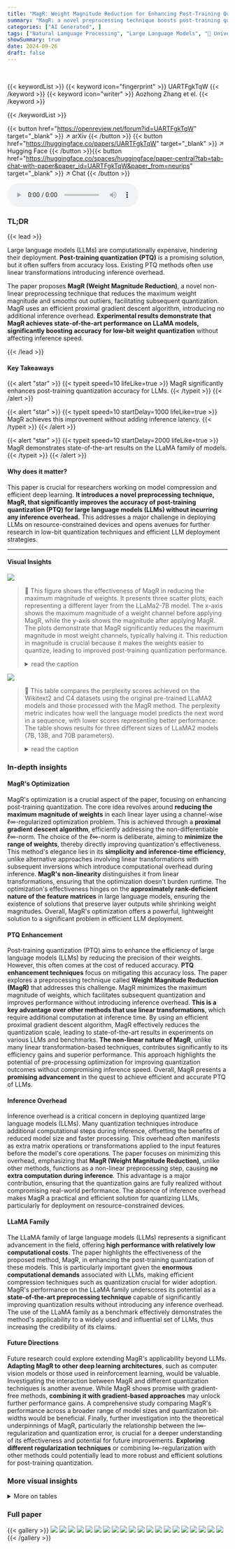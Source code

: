 ```yaml
---
title: "MagR: Weight Magnitude Reduction for Enhancing Post-Training Quantization"
summary: "MagR: a novel preprocessing technique boosts post-training quantization of LLMs by reducing weight magnitudes without inference overhead, achieving state-of-the-art performance."
categories: ["AI Generated", ]
tags: ["Natural Language Processing", "Large Language Models", "🏢 University at Albany, SUNY",]
showSummary: true
date: 2024-09-26
draft: false
---
```


<br>

{{< keywordList >}}
{{< keyword icon="fingerprint" >}} UARTFgkTqW {{< /keyword >}}
{{< keyword icon="writer" >}} Aozhong Zhang et el. {{< /keyword >}}
 
{{< /keywordList >}}

{{< button href="https://openreview.net/forum?id=UARTFgkTqW" target="_blank" >}}
↗ arXiv
{{< /button >}}
{{< button href="https://huggingface.co/papers/UARTFgkTqW" target="_blank" >}}
↗ Hugging Face
{{< /button >}}{{< button href="https://huggingface.co/spaces/huggingface/paper-central?tab=tab-chat-with-paper&paper_id=UARTFgkTqW&paper_from=neurips" target="_blank" >}}
↗ Chat
{{< /button >}}




<audio controls>
    <source src="https://ai-paper-reviewer.com/UARTFgkTqW/podcast.wav" type="audio/wav">
    Your browser does not support the audio element.
</audio>


### TL;DR


{{< lead >}}

Large language models (LLMs) are computationally expensive, hindering their deployment. **Post-training quantization (PTQ)** is a promising solution, but it often suffers from accuracy loss. Existing PTQ methods often use linear transformations introducing inference overhead. 



The paper proposes **MagR (Weight Magnitude Reduction)**, a novel non-linear preprocessing technique that reduces the maximum weight magnitude and smooths out outliers, facilitating subsequent quantization. MagR uses an efficient proximal gradient descent algorithm, introducing no additional inference overhead. **Experimental results demonstrate that MagR achieves state-of-the-art performance on LLaMA models, significantly boosting accuracy for low-bit weight quantization** without affecting inference speed.

{{< /lead >}}


#### Key Takeaways

{{< alert "star" >}}
{{< typeit speed=10 lifeLike=true >}} MagR significantly enhances post-training quantization accuracy for LLMs. {{< /typeit >}}
{{< /alert >}}

{{< alert "star" >}}
{{< typeit speed=10 startDelay=1000 lifeLike=true >}} MagR achieves this improvement without adding inference latency. {{< /typeit >}}
{{< /alert >}}

{{< alert "star" >}}
{{< typeit speed=10 startDelay=2000 lifeLike=true >}} MagR demonstrates state-of-the-art results on the LLaMA family of models. {{< /typeit >}}
{{< /alert >}}

#### Why does it matter?
This paper is crucial for researchers working on model compression and efficient deep learning.  **It introduces a novel preprocessing technique, MagR, that significantly improves the accuracy of post-training quantization (PTQ) for large language models (LLMs) without incurring any inference overhead.** This addresses a major challenge in deploying LLMs on resource-constrained devices and opens avenues for further research in low-bit quantization techniques and efficient LLM deployment strategies.

------
#### Visual Insights



![](https://ai-paper-reviewer.com/UARTFgkTqW/figures_2_1.jpg)

> 🔼 This figure shows the effectiveness of MagR in reducing the maximum magnitude of weights.  It presents three scatter plots, each representing a different layer from the LLaMa2-7B model.  The x-axis shows the maximum magnitude of a weight channel before applying MagR, while the y-axis shows the magnitude after applying MagR. The plots demonstrate that MagR significantly reduces the maximum magnitude in most weight channels, typically halving it. This reduction in magnitude is crucial because it makes the weights easier to quantize, leading to improved post-training quantization performance.
> <details>
> <summary>read the caption</summary>
> Figure 1: Motivation behind MagR: we can effectively reduce the magnitude of weights at the preprocessing stage. Each point denotes the maximum magnitude before (x-coordinate) and after (y-coordinate) applying MagR within a sampled channel (or column) of the weight matrix from three random layers of LLaMa2-7B [38]. These column-wise maximum magnitudes are typically more than halved through MagR.
> </details>





![](https://ai-paper-reviewer.com/UARTFgkTqW/tables_3_1.jpg)

> 🔼 This table compares the perplexity scores achieved on the Wikitext2 and C4 datasets using the original pre-trained LLaMA2 models and those processed with the MagR method.  The perplexity metric indicates how well the language model predicts the next word in a sequence, with lower scores representing better performance. The table shows results for three different sizes of LLaMA2 models (7B, 13B, and 70B parameters).
> <details>
> <summary>read the caption</summary>
> Table 1: A comparison of perplexity (PPL) for the original pre-trained and the MagR-processed LLaMA2 models.
> </details>





### In-depth insights


#### MagR's Optimization
MagR's optimization is a crucial aspect of the paper, focusing on enhancing post-training quantization.  The core idea revolves around **reducing the maximum magnitude of weights** in each linear layer using a channel-wise ℓ∞-regularized optimization problem. This is achieved through a **proximal gradient descent algorithm**, efficiently addressing the non-differentiable ℓ∞-norm.  The choice of the ℓ∞-norm is deliberate, aiming to **minimize the range of weights**, thereby directly improving quantization's effectiveness. This method's elegance lies in its **simplicity and inference-time efficiency**, unlike alternative approaches involving linear transformations with subsequent inversions which introduce computational overhead during inference. **MagR's non-linearity** distinguishes it from linear transformations, ensuring that the optimization doesn't burden runtime. The optimization's effectiveness hinges on the **approximately rank-deficient nature of the feature matrices** in large language models, ensuring the existence of solutions that preserve layer outputs while shrinking weight magnitudes. Overall, MagR's optimization offers a powerful, lightweight solution to a significant problem in efficient LLM deployment.

#### PTQ Enhancement
Post-training quantization (PTQ) aims to enhance the efficiency of large language models (LLMs) by reducing the precision of their weights.  However, this often comes at the cost of reduced accuracy.  **PTQ enhancement techniques** focus on mitigating this accuracy loss.  The paper explores a preprocessing technique called **Weight Magnitude Reduction (MagR)** that addresses this challenge.  MagR minimizes the maximum magnitude of weights, which facilitates subsequent quantization and improves performance without introducing inference overhead.  **This is a key advantage over other methods that use linear transformations**, which require additional computation at inference time. By using an efficient proximal gradient descent algorithm, MagR effectively reduces the quantization scale, leading to state-of-the-art results in experiments on various LLMs and benchmarks.  **The non-linear nature of MagR**, unlike many linear transformation-based techniques, contributes significantly to its efficiency gains and superior performance. This approach highlights the potential of pre-processing optimization for improving quantization outcomes without compromising inference speed.  Overall, MagR presents a **promising advancement** in the quest to achieve efficient and accurate PTQ of LLMs.

#### Inference Overhead
Inference overhead is a critical concern in deploying quantized large language models (LLMs).  Many quantization techniques introduce additional computational steps during inference, offsetting the benefits of reduced model size and faster processing.  This overhead often manifests as extra matrix operations or transformations applied to the input features before the model's core operations. The paper focuses on minimizing this overhead, emphasizing that **MagR (Weight Magnitude Reduction)**, unlike other methods, functions as a non-linear preprocessing step, causing **no extra computation during inference**.  This advantage is a major contribution, ensuring that the quantization gains are fully realized without compromising real-world performance.  The absence of inference overhead makes MagR a practical and efficient solution for quantizing LLMs, particularly for deployment on resource-constrained devices.

#### LLaMA Family
The LLaMA family of large language models (LLMs) represents a significant advancement in the field, offering **high performance with relatively low computational costs**.  The paper highlights the effectiveness of the proposed method, MagR, in enhancing the post-training quantization of these models.  This is particularly important given the **enormous computational demands** associated with LLMs, making efficient compression techniques such as quantization crucial for wider adoption. MagR's performance on the LLaMA family underscores its potential as a **state-of-the-art preprocessing technique** capable of significantly improving quantization results without introducing any inference overhead.  The use of the LLaMA family as a benchmark effectively demonstrates the method's applicability to a widely used and influential set of LLMs, thus increasing the credibility of its claims.

#### Future Directions
Future research could explore extending MagR's applicability beyond LLMs.  **Adapting MagR to other deep learning architectures**, such as computer vision models or those used in reinforcement learning, would be valuable.  Investigating the interaction between MagR and different quantization techniques is another avenue.  While MagR shows promise with gradient-free methods, **combining it with gradient-based approaches** may unlock further performance gains.  A comprehensive study comparing MagR's performance across a broader range of model sizes and quantization bit-widths would be beneficial.  Finally, further investigation into the theoretical underpinnings of MagR, particularly the relationship between the l∞-regularization and quantization error, is crucial for a deeper understanding of its effectiveness and potential for future improvements.  **Exploring different regularization techniques** or combining l∞-regularization with other methods could potentially lead to more robust and efficient solutions for post-training quantization.


### More visual insights




<details>
<summary>More on tables
</summary>


![](https://ai-paper-reviewer.com/UARTFgkTqW/tables_4_1.jpg)
> 🔼 This table shows the statistics of the approximate fraction ranks of feature matrices (X) across all layers in various LLaMA models.  The fraction rank is calculated as the percentage of singular values of X that are greater than 0.01 times the maximum singular value.  The table demonstrates that the feature matrices in all LLaMA models are approximately rank-deficient, with some exhibiting very low ranks.
> <details>
> <summary>read the caption</summary>
> Table 2: The statistics of (approximate) fraction ranks in percentage (%) of feature matrix X across all layers of LLaMA models. All feature matrices are approximately rank-deficient with a fraction rank less than 100%. Some of them are highly low-rank with a fraction rank ≈ 1%.
> </details>

![](https://ai-paper-reviewer.com/UARTFgkTqW/tables_7_1.jpg)
> 🔼 This table compares the perplexity scores achieved on the Wikitext2 and C4 datasets using the original pre-trained LLaMA2 models (7B, 13B, and 70B parameters) and those same models after being processed by the MagR method.  Lower perplexity scores indicate better performance.
> <details>
> <summary>read the caption</summary>
> Table 1: A comparison of perplexity (PPL) for the original pre-trained and the MagR-processed LLaMA2 models.
> </details>

![](https://ai-paper-reviewer.com/UARTFgkTqW/tables_8_1.jpg)
> 🔼 This table presents the results of  zero-shot tasks on four datasets (ARC-C, ARC-E, PIQA, Winogrande) for quantized LLaMA2 models with varying bit-widths (2, 3, 4 bits) for weights and 16 bits for activations.  It compares the performance of OmniQuant, QuIP, MagR+OPTQ, and MagR+OPTQ+.  Note that perplexity results are available in the appendix.
> <details>
> <summary>read the caption</summary>
> Table 4: Multi-task results of quantized LLaMA2 models. This table reports the accuracy of 4 zero-shot tasks. Perplexity results can be found in the Appendix.
> </details>

![](https://ai-paper-reviewer.com/UARTFgkTqW/tables_9_1.jpg)
> 🔼 This table shows the runtime comparison of different quantization methods on three different sizes of LLAMA2 models.  It compares the original RTN and OPTQ methods to their enhanced versions that incorporate the MagR pre-processing technique.  It also shows the additional time required when using MagR+OPTQ†, which includes extra coordinate descent iterations for further optimization.  The table highlights that while MagR adds pre-processing time, its inference time overhead is negligible. 
> <details>
> <summary>read the caption</summary>
> Table 5: The runtime of MagR+RTN, MagR+OPTQ, and MagR+OPTQ† on an Nvidia A100 GPU, with comparisons to their vanilla counterparts, namely, RTN and OPTQ.
> </details>

![](https://ai-paper-reviewer.com/UARTFgkTqW/tables_14_1.jpg)
> 🔼 This table presents a comparison of the perplexity scores achieved by different quantization methods (OPTQ, OmniQuant, QuIP, MagR+OPTQ, etc.) on the LLaMA2 model family (7B, 13B, and 70B parameters) for different bit-widths (W2A16, W3A16, W4A16) and group sizes (g128).  The perplexity is a measure of how well the model predicts a sequence of words, with lower scores indicating better performance.  The results are broken down by dataset (Wikitext2 and C4) and model size, allowing for a detailed performance comparison across various settings and methods.
> <details>
> <summary>read the caption</summary>
> Table 3: Perplexity of quantized LLaMA2 models on Wikitext2 and C4. We report WikiText2 and C4 perplexity in this table. LLaMA1 resutls can be found in the Appendix.
> </details>

![](https://ai-paper-reviewer.com/UARTFgkTqW/tables_14_2.jpg)
> 🔼 This table shows the perplexity scores on the WikiText2 and C4 datasets for different values of the regularization parameter α,  with weight and activation bit-widths of 4/16 and 3/16. Lower perplexity indicates better performance. The results demonstrate the impact of α on the model's performance after applying the MagR preprocessing technique.
> <details>
> <summary>read the caption</summary>
> Table 7: The perplexity of quantized LLaMa2-7B models for different α values.
> </details>

![](https://ai-paper-reviewer.com/UARTFgkTqW/tables_15_1.jpg)
> 🔼 This table presents the perplexity results on WikiText2 and C4 datasets for the quantized LLaMa2-7B model with different values of the beta (β) parameter. Beta is used as a multiplicative scalar to decay the standard quantization step in the quantizer.  The table shows how varying the β parameter affects the model's performance across different bit-widths (3-bit and 2-bit) for weight-only quantization.
> <details>
> <summary>read the caption</summary>
> Table 8: The perplexity of quantized LLaMa2-7B models for different β values.
> </details>

![](https://ai-paper-reviewer.com/UARTFgkTqW/tables_15_2.jpg)
> 🔼 This table presents the perplexity scores achieved by QuIP and MagR+QuIP on the WikiText2 and C4 datasets, using various bit-width settings for weights (W2, W3, W4) while keeping activations at 16 bits.  It demonstrates the impact of incorporating MagR into the QuIP algorithm on model performance across different model sizes (7B and 13B parameters). Lower perplexity indicates better performance.
> <details>
> <summary>read the caption</summary>
> Table 9: Perplexity of MagR+QuIP for LLAMA2 models on Wikitext2 and C4.
> </details>

</details>




### Full paper

{{< gallery >}}
<img src="https://ai-paper-reviewer.com/UARTFgkTqW/1.png" class="grid-w50 md:grid-w33 xl:grid-w25" />
<img src="https://ai-paper-reviewer.com/UARTFgkTqW/2.png" class="grid-w50 md:grid-w33 xl:grid-w25" />
<img src="https://ai-paper-reviewer.com/UARTFgkTqW/3.png" class="grid-w50 md:grid-w33 xl:grid-w25" />
<img src="https://ai-paper-reviewer.com/UARTFgkTqW/4.png" class="grid-w50 md:grid-w33 xl:grid-w25" />
<img src="https://ai-paper-reviewer.com/UARTFgkTqW/5.png" class="grid-w50 md:grid-w33 xl:grid-w25" />
<img src="https://ai-paper-reviewer.com/UARTFgkTqW/6.png" class="grid-w50 md:grid-w33 xl:grid-w25" />
<img src="https://ai-paper-reviewer.com/UARTFgkTqW/7.png" class="grid-w50 md:grid-w33 xl:grid-w25" />
<img src="https://ai-paper-reviewer.com/UARTFgkTqW/8.png" class="grid-w50 md:grid-w33 xl:grid-w25" />
<img src="https://ai-paper-reviewer.com/UARTFgkTqW/9.png" class="grid-w50 md:grid-w33 xl:grid-w25" />
<img src="https://ai-paper-reviewer.com/UARTFgkTqW/10.png" class="grid-w50 md:grid-w33 xl:grid-w25" />
<img src="https://ai-paper-reviewer.com/UARTFgkTqW/11.png" class="grid-w50 md:grid-w33 xl:grid-w25" />
<img src="https://ai-paper-reviewer.com/UARTFgkTqW/12.png" class="grid-w50 md:grid-w33 xl:grid-w25" />
<img src="https://ai-paper-reviewer.com/UARTFgkTqW/13.png" class="grid-w50 md:grid-w33 xl:grid-w25" />
<img src="https://ai-paper-reviewer.com/UARTFgkTqW/14.png" class="grid-w50 md:grid-w33 xl:grid-w25" />
<img src="https://ai-paper-reviewer.com/UARTFgkTqW/15.png" class="grid-w50 md:grid-w33 xl:grid-w25" />
<img src="https://ai-paper-reviewer.com/UARTFgkTqW/16.png" class="grid-w50 md:grid-w33 xl:grid-w25" />
<img src="https://ai-paper-reviewer.com/UARTFgkTqW/17.png" class="grid-w50 md:grid-w33 xl:grid-w25" />
<img src="https://ai-paper-reviewer.com/UARTFgkTqW/18.png" class="grid-w50 md:grid-w33 xl:grid-w25" />
<img src="https://ai-paper-reviewer.com/UARTFgkTqW/19.png" class="grid-w50 md:grid-w33 xl:grid-w25" />
<img src="https://ai-paper-reviewer.com/UARTFgkTqW/20.png" class="grid-w50 md:grid-w33 xl:grid-w25" />
{{< /gallery >}}